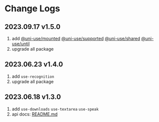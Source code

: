 # Change Logs

## 2023.09.17 v1.5.0

1. add [@uni-use/mounted](https://github.com/saqqdy/uni-use/tree/master/packages/utils/mounted) [@uni-use/supported](https://github.com/saqqdy/uni-use/tree/master/packages/utils/supported) [@uni-use/shared](https://github.com/saqqdy/uni-use/tree/master/packages/utils/shared) [@uni-use/until](https://github.com/saqqdy/uni-use/tree/master/packages/utils/until)
2. upgrade all package

## 2023.06.23 v1.4.0

1. add `use-recognition`
2. upgrade all package

## 2023.06.18 v1.3.0

1. add `use-downloads` `use-textarea` `use-speak`
2. api docs: [README.md](./README.md)
